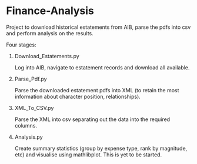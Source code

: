 Finance-Analysis
================

Project to download historical estatements from AIB, parse the pdfs into csv and perform analysis on the results.

Four stages:

1.  Download_Estatements.py

    Log into AIB, navigate to estatement records and download all available.

2.  Parse_Pdf.py

    Parse the downloaded estatement pdfs into XML (to retain the most information about character position, relationships).

3.  XML_To_CSV.py

    Parse the XML into csv separating out the data into the required columns.

4.  Analysis.py

    Create summary statistics (group by expense type, rank by magnitude, etc) and visualise using mathlibplot.
    This is yet to be started.